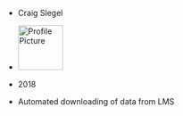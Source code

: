 * Craig Slegel

* <img src="../IntroOpenSource_Labs/img/ProfilePic.jpg" alt="Profile Picture" height="80">

* 2018

* Automated downloading of data from LMS


